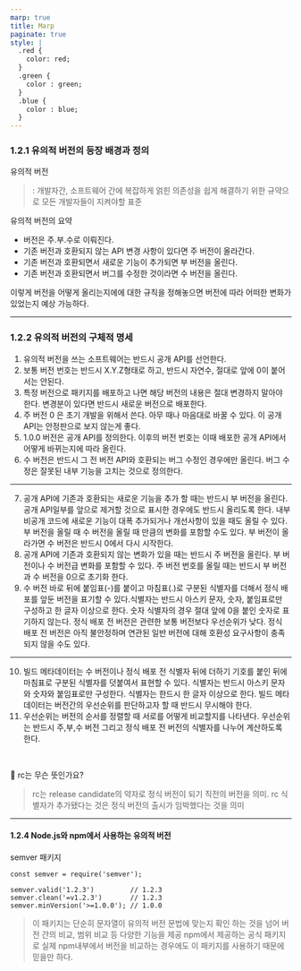 ```yaml
---
marp: true
title: Marp
paginate: true
style: |
  .red {
    color: red;
  }
  .green {
    color : green;
  }
  .blue {
    color : blue;
  }
---
```


### 1.2.1 유의적 버전의 등장 배경과 정의

유의적 버전

> : 개발자간, 소프트웨어 간에 복잡하게 얽힌 의존성을 쉽게 해결하기 위한 규약으로 모든 개발자들이 지켜야할 표준

유의적 버전의 요약

- 버전은 주.부.수로 이뤄진다.
- 기존 버전과 호환되지 않는 API 변경 사항이 있다면 주 버전이 올라간다.
- 기존 버전과 호환되면서 새로운 기능이 추가되면 부 버전을 올린다.
- 기존 버전과 호환되면서 버그를 수정한 것이라면 수 버전을 올린다.

이렇게 버전을 어떻게 올리는지에에 대한 규칙을 정해놓으면 버전에 따라 어떠한 변화가 있었는지 예상 가능하다.

---

### 1.2.2 유의적 버전의 구체적 명세

1. 유의적 버전을 쓰는 소프트웨어는 반드시 공개 API를 선언한다.
2. 보통 버전 번호는 반드시 X.Y.Z형태로 하고, 반드시 자연수, 절대로 앞에 0이 붙어서는 안된다.
3. 특정 버전으로 패키지를 배포하고 나면 해당 버전의 내용은 절대 변경하지 말아야 한다. 변경분이 있다면 반드시 새로운 버전으로 배포한다.
4. 주 버전 0 은 초기 개발을 위해서 쓴다. 아무 때나 마음대로 바꿀 수 있다. 이 공개 API는 안정판으로 보지 않는게 좋다.
5. 1.0.0 버전은 공개 API를 정의한다. 이후의 버전 번호는 이때 배포한 공개 API에서 어떻게 바뀌는지에 따라 올린다.
6. 수 버전은 반드시 그 전 버전 API와 호환되는 버그 수정인 경우에만 올린다. 버그 수정은 잘못된 내부 기능을 고치는 것으로 정의한다.

---

7. 공개 API에 기존과 호환되는 새로운 기능을 추가 할 때는 반드시 부 버전을 올린다. 공개 API일부를 앞으로 제거할 것으로 표시한 경우에도 반드시 올리도록 한다. 내부 비공개 코드에 새로운 기능이 대폭 추가되거나 개선사항이 있을 때도 올릴 수 있다. 부 버전을 올릴 때 수 버전을 올릴 때 만큼의 변화를 포함할 수도 있다. 부 버전이 올라가면 수 버전은 반드시 0에서 다시 시작한다.
8. 공개 API에 기존과 호환되지 않는 변화가 있을 때는 반드시 주 버전을 올린다. 부 버전이나 수 버전급 변화를 포함할 수 있다. 주 버전 번호를 올릴 때는 반드시 부 버전과 수 버전을 0으로 초기화 한다.
9. 수 버전 바로 뒤에 붙임표(-)를 붙이고 마침표(.)로 구분된 식별자를 더해서 정식 배포를 앞둔 버전을 표기할 수 있다.식별자는 반드시 아스키 문자, 숫자, 붙임표로만 구성하고 한 글자 이상으로 한다. 숫자 식별자의 경우 절대 앞에 0을 붙인 숫자로 표기하지 않는다. 정식 배포 전 버전은 관련한 보통 버전보다 우선순위가 낮다. 정식 배포 전 버전은 아직 불안정하며 연관된 일반 버전에 대해 호환성 요구사항이 충족되지 않을 수도 있다.

---

10. 빌드 메타데이터는 수 버전이나 정식 배포 전 식별자 뒤에 더하기 기호를 붙인 뒤에 마침표로 구분된 식별자를 덧붙여서 표현할 수 있다. 식별자는 반드시 아스키 문자와 숫자와 붙임표로만 구성한다. 식별자는 한드시 한 글자 이상으로 한다. 빌드 메타데이터는 버전간의 우선순위를 판단하고자 할 때 반드시 무시해야 한다.
11. 우선순위는 버전의 순서를 정렬할 때 서로를 어떻게 비교할지를 나타낸다. 우선순위는 반드시 주,부,수 버전 그리고 정식 배포 전 버전의 식별자를 나누어 계산하도록 한다.

<br>

📍 rc는 무슨 뜻인가요?

> rc는 release candidate의 약자로 정식 버전이 되기 직전의 버전을 의미.
> rc 식별자가 추가됐다는 것은 정식 버전의 출시가 임박했다는 것을 의미

---

#### 1.2.4 Node.js와 npm에서 사용하는 유의적 버전

semver 패키지

```
const semver = require('semver');

semver.valid('1.2.3')         // 1.2.3
semver.clean('=v1.2.3')       // 1.2.3
semver.minVersion('>=1.0.0'); // 1.0.0

```

> 이 패키지는 단순히 문자열이 유의적 버전 문법에 맞는지 확인 하는 것을 넘어 버전 간의 비교, 범위 비교 등 다양한 기능을 제공
> npm에서 제공하는 공식 패키지로 실제 npm내부에서 버전을 비교하는 경우에도 이 패키지를 사용하기 때문에 믿을만 하다.
